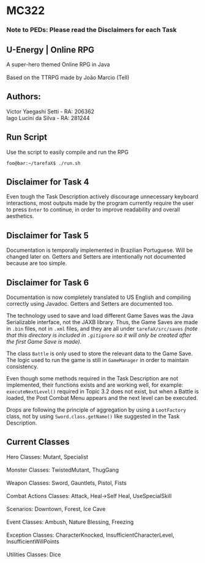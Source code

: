 # MC322
### Note to PEDs: Please read the Disclaimers for each Task

## U-Energy | Online RPG
A super-hero themed Online RPG in Java<br>
<br>
Based on the TTRPG made by João Marcio (Tell)

## Authors:
Victor Yaegashi Setti  - RA: 206362<br>
Iago Lucini da Silva   - RA: 281244<br>

## Run Script
Use the script to easily compile and run the RPG<br>
```console
foo@bar:~/tarefaX$ ./run.sh
```

## Disclaimer for Task 4
Even tough the Task Description actively discourage unnecessary keyboard interactions, most outputs made by the program currently require the user to press `Enter` to continue, in order to improve readability and overall aesthetics.

## Disclaimer for Task 5
Documentation is temporally implemented in Brazilian Portuguese. Will be changed later on.
Getters and Setters are intentionally not documented because are too simple.

## Disclaimer for Task 6
Documentation is now completely translated to US English and compiling correctly using Javadoc. Getters and Setters are documented too.

The technology used to save and load different Game Saves was the Java Serializable interface, not the JAXB library. Thus, the Game Saves are made in `.bin` files, not in `.xml` files, and they are all under `tarefaX/src/saves` *(note that this directory is included in `.gitignore` so it will only be created after the first Game Save is made)*.

The class `Battle` is only used to store the relevant data to the Game Save. The logic used to run the game is still in `GameManager` in order to maintain consistency.

Even though some methods required in the Task Description are not implemented, their functions exists and are working well, for example: `executeNextLevel()` required in Topic 3.2 does not exist, but when a Battle is loaded, the Post Combat Menu appears and the next level can be executed.

Drops are following the principle of aggregation by using a `LootFactory` class, not by using `Sword.class.getName()` like suggested in the Task Description.

## Current Classes
Hero Classes: Mutant, Specialist<br>
<br>
Monster Classes: TwistedMutant, ThugGang<br>
<br>
Weapon Classes: Sword, Gauntlets, Pistol, Fists<br>
<br>
Combat Actions Classes: Attack, Heal->Self Heal, UseSpecialSkill<br>
<br>
Scenarios: Downtown, Forest, Ice Cave<br>
<br>
Event Classes: Ambush, Nature Blessing, Freezing<br>
<br>
Exception Classes: CharacterKnocked, InsufficientCharacterLevel, InsufficientWillPoints<br>
<br>
Utilities Classes: Dice<br>
<br>
